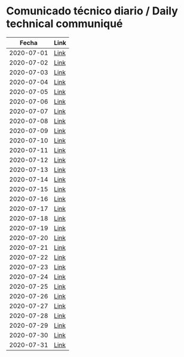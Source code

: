 # Comunicado técnico diario / Daily technical communiqué

| Fecha               | Link        |
| ------------------- | ----------  |
| 2020-07-01   | [Link](https://www.gob.mx/salud/prensa/nuevo-coronavirus-en-el-mundo-covid-19-comunicado-tecnico-diario-246456?idiom=es) |
| 2020-07-02   | [Link]() |
| 2020-07-03   | [Link]() |
| 2020-07-04   | [Link]() |
| 2020-07-05   | [Link]() |
| 2020-07-06   | [Link]() |
| 2020-07-07   | [Link]() |
| 2020-07-08   | [Link]() |
| 2020-07-09   | [Link]() |
| 2020-07-10   | [Link]() |
| 2020-07-11   | [Link]() |
| 2020-07-12   | [Link]() |
| 2020-07-13   | [Link]() |
| 2020-07-14   | [Link]() |
| 2020-07-15   | [Link]() |
| 2020-07-16   | [Link]() |
| 2020-07-17   | [Link]() |
| 2020-07-18   | [Link]() |
| 2020-07-19   | [Link]() |
| 2020-07-20   | [Link]() |
| 2020-07-21   | [Link]() |
| 2020-07-22   | [Link]() |
| 2020-07-23   | [Link]() |
| 2020-07-24   | [Link]() |
| 2020-07-25   | [Link]() |
| 2020-07-26   | [Link]() |
| 2020-07-27   | [Link]() |
| 2020-07-28   | [Link]() |
| 2020-07-29   | [Link]() |
| 2020-07-30   | [Link]() |
| 2020-07-31   | [Link]() |

